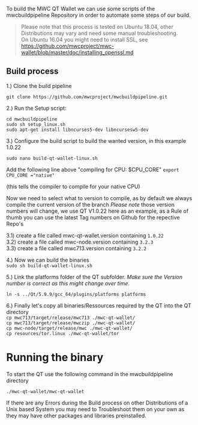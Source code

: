 To build the MWC QT Wallet we can use some scripts of the mwcbuildpipeline Repository in order to automate some steps of our build. <br>
> Please note that this process is tested on Ubuntu 18.04, other Distributions may vary and need some manual troubleshooting.<br>
> On Ubuntu 16.04 you might need to install SSL, see https://github.com/mwcproject/mwc-wallet/blob/master/doc/installing_openssl.md<br>

## Build process

1.) Clone the build pipeline

```git clone https://github.com/mwcproject/mwcbuildpipeline.git```

2.) Run the Setup script:

```cd mwcbuildpipeline```<br>
```sudo sh setup_linux.sh```<br>
```sudo apt-get install libncurses5-dev libncursesw5-dev```<br>

3.) Configure the build script to build the wanted version, in this example 1.0.22 

```sudo nano build-qt-wallet-linux.sh```

Add the following line above "compiling for CPU: $CPU_CORE"
```export CPU_CORE ="native"```

(this tells the compiler to compile for your native CPU) 


Now we need to select what to version to compile, as by default we always compile the current version of the branch
_Please note_ those version numbers will change, we use QT V1.0.22 here as an example, as a Rule of thumb you can use the latest Tag numbers on Github for the repective Repo's

3.1) create a file called mwc-qt-wallet.version containing
```1.0.22```<br>
3.2) create a file called mwc-node.version containing
```3.2.3```<br>
3.3) create a file called mwc713.version containing
```3.2.2```<br>


4.) Now we can build the binaries <br>
```sudo sh build-qt-wallet-linux.sh```

5.) Link the platforms folder of the QT subfolder. _Make sure the Version number is correct as this might change over time_.

```ln -s ../Qt/5.9.9/gcc_64/plugins/platforms platforms```

6.) Finally let's copy all binaries/Ressources required by the QT into the QT directory<br>
```cp mwc713/target/release/mwc713 ./mwc-qt-wallet/```<br>
```cp mwc713/target/release/mwczip ./mwc-qt-wallet/```<br>
```cp mwc-node/target/release/mwc ./mwc-qt-wallet/```<br>
```cp resources/tor.linux ./mwc-qt-wallet/tor```<br>


# Running the binary

To start the QT use the following command in the mwcbuildpipeline directory

```./mwc-qt-wallet/mwc-qt-wallet```



If there are any Errors during the Build process on other Distributions of a Unix based System you may need to Troubleshoot them on your own as they may have other packages and libraries preinstalled.
